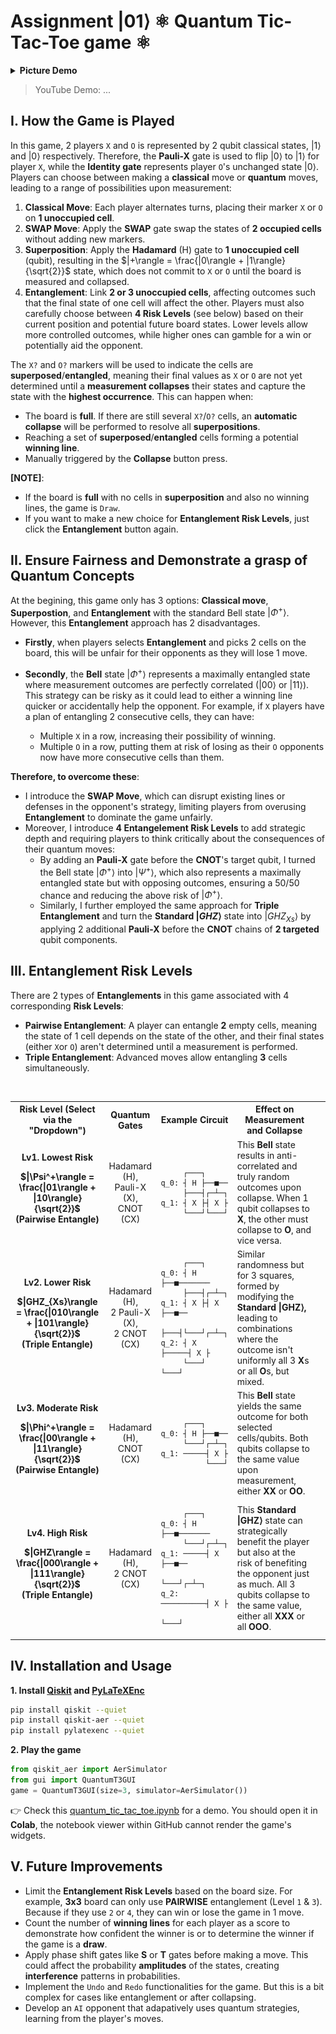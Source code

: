 # Assignment $|01\rangle$ ⚛ Quantum Tic-Tac-Toe game ⚛ 

<details>
  <summary><b>Picture Demo</b></summary>

![](./quantum_tic_tac_toe.jpg)
</details>

> YouTube Demo: ...

## I. How the Game is Played

In this game, 2 players `X` and `O` is represented by 2 qubit classical states, $|1\rangle$ and $|0\rangle$ respectively. Therefore, the **Pauli-X** gate is used to flip $|0\rangle$ to $|1\rangle$ for player `X`, while the **Identity gate** represents player `O`'s unchanged state $|0\rangle$. Players can choose between making a **classical** move or **quantum** moves, leading to a range of possibilities upon measurement:

1. **Classical Move**: Each player alternates turns, placing their marker `X` or `O` on **1 unoccupied cell**.
2. **SWAP Move**: Apply the **SWAP** gate swap the states of **2 occupied cells** without adding new markers.
3. **Superposition**: Apply the **Hadamard** (H) gate to **1 unoccupied cell** (qubit), resulting in the $|+\rangle = \frac{|0\rangle + |1\rangle}{\sqrt{2}}$ state, which does not commit to `X` or `O` until the board is measured and collapsed.
4. **Entanglement**: Link **2 or 3 unoccupied cells**, affecting outcomes such that the final state of one cell will affect the other. Players must also carefully choose between **4 Risk Levels** (see below) based on their current position and potential future board states. Lower levels allow more controlled outcomes, while higher ones can gamble for a win or potentially aid the opponent.

The `X?` and `O?` markers will be used to indicate the cells are **superposed**/**entangled**, meaning their final values as `X` or `O` are not yet determined until a **measurement collapses** their states and capture the state with the **highest occurrence**. This can happen when:
- The board is **full**. If there are still several `X?`/`O?` cells, an **automatic collapse** will be performed to resolve all **superpositions**.
- Reaching a set of **superposed**/**entangled** cells forming a potential **winning line**.
- Manually triggered by the **Collapse** button press.

**[NOTE]**:
- If the board is **full** with no cells in **superposition** and also no winning lines, the game is `Draw`.
- If you want to make a new choice for **Entanglement Risk Levels**, just click the **Entanglement** button again.

## II. Ensure Fairness and Demonstrate a grasp of Quantum Concepts

At the begining, this game only has 3 options: **Classical move**, **Superpostion**, and **Entanglement** with the standard Bell state $|\Phi^+\rangle$. However, this **Entanglement** approach has 2 disadvantages.

- **Firstly**, when players selects **Entanglement** and picks 2 cells on the board, this will be unfair for their opponents as they will lose 1 move.

- **Secondly**, the **Bell** state $|\Phi^+\rangle$ represents a maximally entangled state where measurement outcomes are perfectly correlated ($|00\rangle$ or $|11\rangle$). This strategy can be risky as it could lead to either a winning line quicker or accidentally help the opponent. For example, if `X` players have a plan of entangling 2 consecutive cells, they can have:
    - Multiple `X` in a row, increasing their possibility of winning.
    - Multiple `O` in a row, putting them at risk of losing as their `O` opponents now have more consecutive cells than them.

**Therefore, to overcome these**:
- I introduce the **SWAP Move**, which can disrupt existing lines or defenses in the opponent's strategy, limiting players from overusing **Entanglement** to dominate the game unfairly.
- Moreover, I introduce **4 Entangelement Risk Levels** to add strategic depth and requiring players to think critically about the consequences of their quantum moves:
    - By adding an **Pauli-X** gate before the **CNOT**'s target qubit, I turned the Bell state $|\Phi^+\rangle$ into $|\Psi^+\rangle$, which also represents a maximally entangled state but with opposing outcomes, ensuring a 50/50 chance and reducing the above risk of $|\Phi^+\rangle$.
    - Similarly, I further employed the same approach for **Triple Entanglement** and turn the **Standard $|GHZ\rangle$** state into $|GHZ_{Xs}\rangle$ by applying 2 additional **Pauli-X** before the **CNOT** chains of **2 targeted** qubit components.

## III. Entanglement Risk Levels

There are 2 types of **Entanglements** in this game associated with 4 corresponding **Risk Levels**:

- **Pairwise Entanglement**: A player can entangle **2** empty cells, meaning the state of 1 cell depends on the state of the other, and their final states (either `X`or `O`) aren't determined until a measurement is performed.
- **Triple Entanglement**: Advanced moves allow entangling **3** cells simultaneously.

<br>

<table>
<tr>
<th>Risk Level (Select via the "Dropdown")</th>
<th>Quantum Gates</th>
<th>Example Circuit</th>
<th>Effect on Measurement and Collapse</th>
</tr>
<tr>
<td align="center">
    <b>Lv1. Lowest Risk<b><br> 
    
$|\Psi^+\rangle = \frac{|01\rangle + |10\rangle}{\sqrt{2}}$ 
    <br>(Pairwise Entangle)
</td>
<td align="center">Hadamard (H),<br>Pauli-X (X),<br>CNOT (CX)</td>
<td>

```
     ┌───┐
q_0: ┤ H ├──■──
     ├───┤┌─┴─┐
q_1: ┤ X ├┤ X ├
     └───┘└───┘
```
</td>
<td>This <b>Bell</b> state results in anti-correlated and truly random outcomes upon collapse. When 1 qubit collapses to <b>X</b>, the other must collapse to <b>O</b>, and vice versa.</td>
</tr>
<tr>
<td align="center">
    <b>Lv2. Lower Risk<b><br>

$|GHZ_{Xs}\rangle = \frac{|010\rangle + |101\rangle}{\sqrt{2}}$
    <br>(Triple Entangle)
</td>
<td align="center">Hadamard (H),<br>2 Pauli-X (X),<br>2 CNOT (CX)</td>
<td>

```
     ┌───┐
q_0: ┤ H ├──■───────
     ├───┤┌─┴─┐
q_1: ┤ X ├┤ X ├──■──
     ├───┤└───┘┌─┴─┐
q_2: ┤ X ├─────┤ X ├
     └───┘     └───┘
```
</td>
<td>Similar randomness but for 3 squares, formed by modifying the <b>Standard |GHZ⟩,</b> leading to combinations where the outcome isn't uniformly all 3 <b>X</b>s or all <b>O</b>s, but mixed.<br></td>
</tr>
<tr>
<td align="center">
    <b>Lv3. Moderate Risk<b><br>

$|\Phi^+\rangle = \frac{|00\rangle + |11\rangle}{\sqrt{2}}$
    <br>(Pairwise Entangle)
</td>
<td align="center">Hadamard (H),<br>CNOT (CX)</td>
<td>

```
     ┌───┐
q_0: ┤ H ├──■──
     └───┘┌─┴─┐
q_1: ─────┤ X ├
          └───┘
```
</td>
<td>This <b>Bell</b> state yields the same outcome for both selected cells/qubits. Both qubits collapse to the same value upon measurement, either <b>XX</b> or <b>OO</b>.<td>
</tr>
<tr>
<td align="center">
    <b>Lv4. High Risk<b><br>

$|GHZ\rangle = \frac{|000\rangle + |111\rangle}{\sqrt{2}}$
    <br>(Triple Entangle)
</td>
<td align="center">Hadamard (H),<br>2 CNOT (CX)</td>
<td>

```
     ┌───┐
q_0: ┤ H ├──■───────
     └───┘┌─┴─┐
q_1: ─────┤ X ├──■──
          └───┘┌─┴─┐
q_2: ──────────┤ X ├
               └───┘
```
</td>
<td>This <b>Standard |GHZ⟩</b> state can strategically benefit the player but also at the risk of benefiting the opponent just as much. All 3 qubits collapse to the same value, either all <b>XXX</b> or all <b>OOO</b>.</td>
</tr>
</table>

## IV. Installation and Usage

**1. Install [Qiskit](https://github.com/Qiskit/qiskit) and [PyLaTeXEnc](https://github.com/phfaist/pylatexenc)**
```bash
pip install qiskit --quiet
pip install qiskit-aer --quiet
pip install pylatexenc --quiet
```

**2. Play the game**
```python
from qiskit_aer import AerSimulator
from gui import QuantumT3GUI
game = QuantumT3GUI(size=3, simulator=AerSimulator())
```
👉 Check this [quantum_tic_tac_toe.ipynb](./quantum_tic_tac_toe.ipynb) for a demo. You should open it in **Colab**, the notebook viewer within GitHub cannot render the game's widgets.

## V. Future Improvements

- Limit the **Entanglement Risk Levels** based on the board size. For example, **3x3** board can only use **PAIRWISE** entanglement (Level `1` & `3`). Because if they use `2` or `4`, they can win or lose the game in 1 move.
- Count the number of **winning lines** for each player as a score to demonstrate how confident the winner is or to determine the winner if the game is a **draw**.
- Apply phase shift gates like **S** or **T** gates before making a move. This could affect the probability **amplitudes** of the states, creating **interference** patterns in probabilities.
- Implement the `Undo` and `Redo` functionalities for the game. But this is a bit complex for cases like entanglement or after collapsing.
- Develop an `AI` opponent that adapatively uses quantum strategies, learning from the player's moves.
